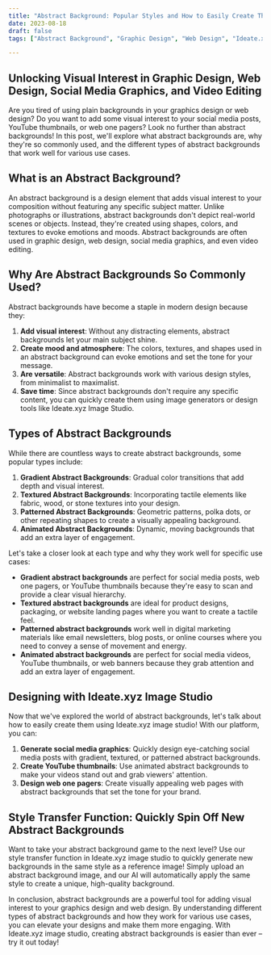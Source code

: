 ```yaml
---
title: "Abstract Background: Popular Styles and How to Easily Create Them with Ideate.xyz Image Studio"
date: 2023-08-18
draft: false
tags: ["Abstract Background", "Graphic Design", "Web Design", "Ideate.xyz", "Image Studio"]

---
```


## Unlocking Visual Interest in Graphic Design, Web Design, Social Media Graphics, and Video Editing

Are you tired of using plain backgrounds in your graphics design or web design? Do you want to add some visual interest to your social media posts, YouTube thumbnails, or web one pagers? Look no further than abstract backgrounds! In this post, we'll explore what abstract backgrounds are, why they're so commonly used, and the different types of abstract backgrounds that work well for various use cases.

## What is an Abstract Background?

An abstract background is a design element that adds visual interest to your composition without featuring any specific subject matter. Unlike photographs or illustrations, abstract backgrounds don't depict real-world scenes or objects. Instead, they're created using shapes, colors, and textures to evoke emotions and moods. Abstract backgrounds are often used in graphic design, web design, social media graphics, and even video editing.

## Why Are Abstract Backgrounds So Commonly Used?

Abstract backgrounds have become a staple in modern design because they:

1. **Add visual interest**: Without any distracting elements, abstract backgrounds let your main subject shine.
2. **Create mood and atmosphere**: The colors, textures, and shapes used in an abstract background can evoke emotions and set the tone for your message.
3. **Are versatile**: Abstract backgrounds work with various design styles, from minimalist to maximalist.
4. **Save time**: Since abstract backgrounds don't require any specific content, you can quickly create them using image generators or design tools like Ideate.xyz Image Studio.

## Types of Abstract Backgrounds

While there are countless ways to create abstract backgrounds, some popular types include:

1. **Gradient Abstract Backgrounds**: Gradual color transitions that add depth and visual interest.
2. **Textured Abstract Backgrounds**: Incorporating tactile elements like fabric, wood, or stone textures into your design.
3. **Patterned Abstract Backgrounds**: Geometric patterns, polka dots, or other repeating shapes to create a visually appealing background.
4. **Animated Abstract Backgrounds**: Dynamic, moving backgrounds that add an extra layer of engagement.

Let's take a closer look at each type and why they work well for specific use cases:

* **Gradient abstract backgrounds** are perfect for social media posts, web one pagers, or YouTube thumbnails because they're easy to scan and provide a clear visual hierarchy.
* **Textured abstract backgrounds** are ideal for product designs, packaging, or website landing pages where you want to create a tactile feel.
* **Patterned abstract backgrounds** work well in digital marketing materials like email newsletters, blog posts, or online courses where you need to convey a sense of movement and energy.
* **Animated abstract backgrounds** are perfect for social media videos, YouTube thumbnails, or web banners because they grab attention and add an extra layer of engagement.

## Designing with Ideate.xyz Image Studio

Now that we've explored the world of abstract backgrounds, let's talk about how to easily create them using Ideate.xyz image studio! With our platform, you can:

1. **Generate social media graphics**: Quickly design eye-catching social media posts with gradient, textured, or patterned abstract backgrounds.
2. **Create YouTube thumbnails**: Use animated abstract backgrounds to make your videos stand out and grab viewers' attention.
3. **Design web one pagers**: Create visually appealing web pages with abstract backgrounds that set the tone for your brand.

## Style Transfer Function: Quickly Spin Off New Abstract Backgrounds

Want to take your abstract background game to the next level? Use our style transfer function in Ideate.xyz image studio to quickly generate new backgrounds in the same style as a reference image! Simply upload an abstract background image, and our AI will automatically apply the same style to create a unique, high-quality background.

In conclusion, abstract backgrounds are a powerful tool for adding visual interest to your graphics design and web design. By understanding different types of abstract backgrounds and how they work for various use cases, you can elevate your designs and make them more engaging. With Ideate.xyz image studio, creating abstract backgrounds is easier than ever – try it out today!